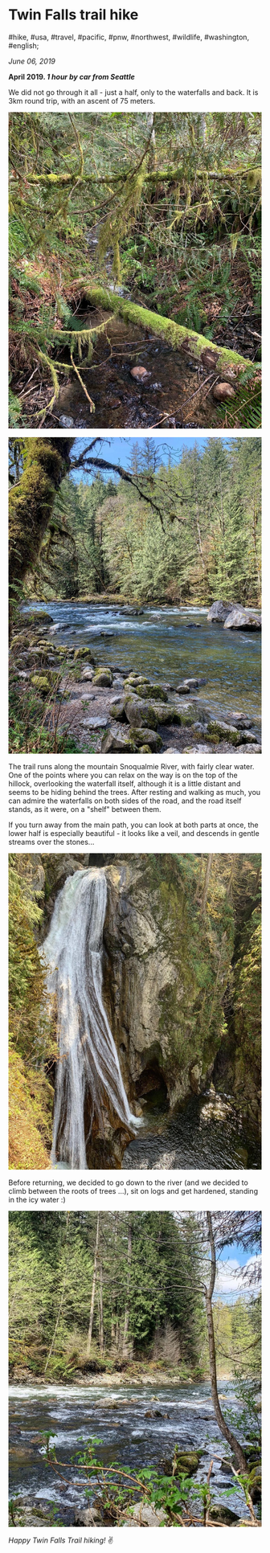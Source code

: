 # Twin Falls trail hike

#hike, #usa, #travel, #pacific, #pnw, #northwest, #wildlife, #washington, #english;

_June 06, 2019_

**April 2019. _1 hour by car from Seattle_**

We did not go through it all - just a half, only to the waterfalls and back. It is 3km round trip, with an ascent of 75 meters.

![Forest on the trail](/images/twin-falls-trail-hike/river_forest.jpg "Forest on the trail")

![Snoqualmie River, WA](/images/twin-falls-trail-hike/river_1.jpg "Snoqualmie River, WA")

The trail runs along the mountain Snoqualmie River, with fairly clear water. One of the points where you can relax on the way is on the top of the hillock, overlooking the waterfall itself, although it is a little distant and seems to be hiding behind the trees. After resting and walking as much, you can admire the waterfalls on both sides of the road, and the road itself stands, as it were, on a "shelf" between them.

If you turn away from the main path, you can look at both parts at once, the lower half is especially beautiful - it looks like a veil, and descends in gentle streams over the stones...

![Waterfall](/images/twin-falls-trail-hike/waterfall.jpg "Waterfall")

Before returning, we decided to go down to the river (and we decided to climb between the roots of trees ...), sit on logs and get hardened, standing in the icy water :)

![Snoqualmie River, WA](/images/twin-falls-trail-hike/river_2.jpg "Snoqualmie River, WA")

_Happy Twin Falls Trail hiking!_ :v:
